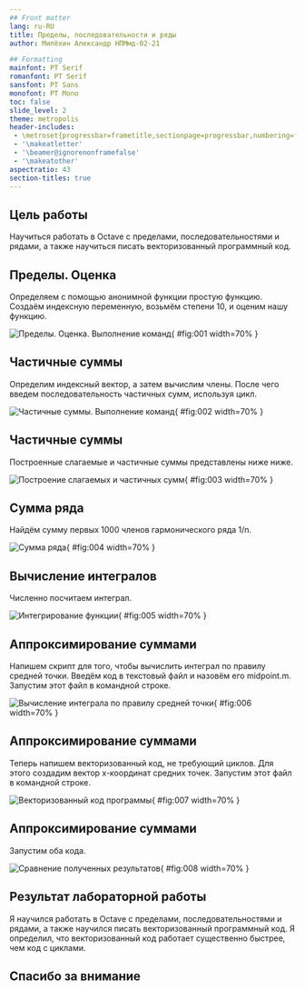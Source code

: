 ```yaml
---
## Front matter
lang: ru-RU
title: Пределы, последовательности и ряды
author: Милёхин Александр НПМмд-02-21

## Formatting
mainfont: PT Serif
romanfont: PT Serif
sansfont: PT Sans
monofont: PT Mono
toc: false
slide_level: 2
theme: metropolis
header-includes: 
 - \metroset{progressbar=frametitle,sectionpage=progressbar,numbering=fraction}
 - '\makeatletter'
 - '\beamer@ignorenonframefalse'
 - '\makeatother'
aspectratio: 43
section-titles: true
---
```


## Цель работы

Научиться работать в Octave с пределами, последовательностями и рядами, а также научиться писать векторизованный программный код.  

## Пределы. Оценка

Определяем с помощью анонимной функции простую функцию. Создаём индексную переменную, возьмём степени 10, и оценим нашу функцию.

![Пределы. Оценка. Выполнение команд](image1/1.png){ #fig:001 width=70% }

## Частичные суммы

Определим индексный вектор, а затем вычислим члены. После чего введем последовательность частичных сумм, используя цикл.

![Частичные суммы. Выполнение команд](image1/2.png){ #fig:002 width=70% }

## Частичные суммы

Построенные слагаемые и частичные суммы представлены ниже ниже.  

![Построение слагаемых и частичных сумм](image1/3.png){ #fig:003 width=70% }

## Сумма ряда

Найдём сумму первых 1000 членов гармонического ряда 1/n.  

![Сумма ряда](image1/4.png){ #fig:004 width=70% }

## Вычисление интегралов

Численно посчитаем интеграл.  

![Интегрирование функции](image1/5.png){ #fig:005 width=70% }

## Аппроксимирование суммами

Напишем скрипт для того, чтобы вычислить интеграл по правилу средней точки. Введём код в текстовый файл и назовём его midpoint.m. Запустим этот файл в командной строке.

![Вычисление интеграла по правилу средней точки](image1/6.png){ #fig:006 width=70% }

## Аппроксимирование суммами

Теперь напишем векторизованный код, не требующий циклов. Для этого создадим вектор х-координат средних точек. Запустим этот файл в командной строке.

![Векторизованный код программы](image1/7.png){ #fig:007 width=70% }

## Аппроксимирование суммами

Запустим оба кода.

![Сравнение полученных результатов](image1/8.png){ #fig:008 width=70% }

## Результат лабораторной работы

Я научился работать в Octave с пределами, последовательностями и рядами, а также научился писать векторизованный программный код. Я определил, что векторизованный код работает существенно быстрее, чем код с циклами.

## Спасибо за внимание